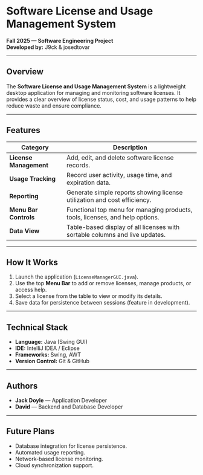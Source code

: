 # Software License and Usage Management System  
**Fall 2025 — Software Engineering Project**  
**Developed by:** J9ck & josedtovar 

---

## Overview  
The **Software License and Usage Management System** is a lightweight desktop application for managing and monitoring software licenses. It provides a clear overview of license status, cost, and usage patterns to help reduce waste and ensure compliance.

---

## Features  
| Category | Description |
|-----------|-------------|
| **License Management** | Add, edit, and delete software license records. |
| **Usage Tracking** | Record user activity, usage time, and expiration data. |
| **Reporting** | Generate simple reports showing license utilization and cost efficiency. |
| **Menu Bar Controls** | Functional top menu for managing products, tools, licenses, and help options. |
| **Data View** | Table-based display of all licenses with sortable columns and live updates. |

---

## How It Works  
1. Launch the application (`LicenseManagerGUI.java`).  
2. Use the top **Menu Bar** to add or remove licenses, manage products, or access help.  
3. Select a license from the table to view or modify its details.  
4. Save data for persistence between sessions (feature in development).  

---

## Technical Stack  
- **Language:** Java (Swing GUI)  
- **IDE:** IntelliJ IDEA / Eclipse  
- **Frameworks:** Swing, AWT  
- **Version Control:** Git & GitHub  

---

## Authors  
- **Jack Doyle** — Application Developer  
- **David** — Backend and Database Developer  

---

## Future Plans  
- Database integration for license persistence.  
- Automated usage reporting.  
- Network-based license monitoring.  
- Cloud synchronization support.  
